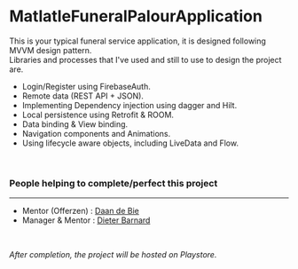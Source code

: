 <h1>MatlatleFuneralPalourApplication</h1>

<p>This is your typical funeral service application, it is designed following MVVM design pattern.<br>
Libraries and processes that I've used and still to use to design the project are.</p>

<ul>
  <li>Login/Register using FirebaseAuth.
  <li>Remote data (REST API + JSON).
  <li>Implementing Dependency injection using dagger and Hilt.
  <li>Local persistence using Retrofit & ROOM.
  <li>Data binding & View binding.
  <li>Navigation components and Animations.
  <li>Using lifecycle aware objects, including LiveData and Flow.
 </ul><br>

<h3>People helping to complete/perfect this project</h3><hr>
<ul>
  <li>Mentor (Offerzen) : <a href = "">Daan de Bie</a>
  <li>Manager & Mentor  : <a href = "">Dieter Barnard</a>
</ul><br>

<p><i>After completion, the project will be hosted on Playstore.</i></p>
